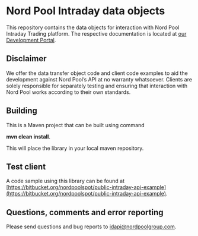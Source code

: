 # Nord Pool Intraday data objects #

This repository contains the data objects for interaction with Nord Pool Intraday Trading platform. The respective documentation is located at [our Development Portal](https://developers.nordpoolgroup.com/v1.0/docs/id-introduction).

## Disclaimer ##

We offer the data transfer object code and client code examples to aid the development against Nord Pool’s API at no warranty whatsoever. Clients are solely responsible for separately testing and ensuring that interaction with Nord Pool works according to their own standards.

## Building ##

This is a Maven project that can be built using command

**mvn clean install**.

This will place the library in your local maven repository. 

## Test client ##

A code sample using this library can be found at [https://bitbucket.org/nordpoolspot/public-intraday-api-example](https://bitbucket.org/nordpoolspot/public-intraday-api-example).

## Questions, comments and error reporting ##

Please send questions and bug reports to [idapi@nordpoolgroup.com](mailto:idapi@nordpoolgroup.com).